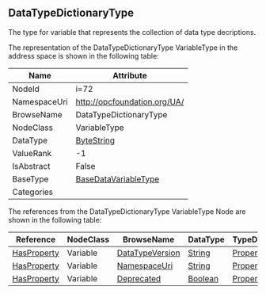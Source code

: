 <!-- objecttype -->
## DataTypeDictionaryType
The type for variable that represents the collection of data type decriptions.  
<!-- end of text -->
The representation of the DataTypeDictionaryType VariableType in the address space is shown in the following table:  

|Name|Attribute|
|---|---|
|NodeId|i=72|
|NamespaceUri|http://opcfoundation.org/UA/|
|BrowseName|DataTypeDictionaryType|
|NodeClass|VariableType|
|DataType|[ByteString](../../DataTypes/ByteString/readme.md)|
|ValueRank|-1|
|IsAbstract|False|
|BaseType|[BaseDataVariableType](../../VariableTypes/BaseDataVariableType/readme.md)|
|Categories||

The references from the DataTypeDictionaryType VariableType Node are shown in the following table:  

|Reference|NodeClass|BrowseName|DataType|TypeDefinition|ModellingRule|
|---|---|---|---|---|---|
|[HasProperty](../../ReferenceTypes/HasProperty/readme.md)|Variable|[DataTypeVersion](#DataTypeVersion)|[String](../../DataTypes/String/readme.md)|[PropertyType](../../VariableTypes/PropertyType/readme.md)|[Optional](../../Objects/Optional/readme.md)|
|[HasProperty](../../ReferenceTypes/HasProperty/readme.md)|Variable|[NamespaceUri](#NamespaceUri)|[String](../../DataTypes/String/readme.md)|[PropertyType](../../VariableTypes/PropertyType/readme.md)|[Optional](../../Objects/Optional/readme.md)|
|[HasProperty](../../ReferenceTypes/HasProperty/readme.md)|Variable|[Deprecated](#Deprecated)|[Boolean](../../DataTypes/Boolean/readme.md)|[PropertyType](../../VariableTypes/PropertyType/readme.md)|[Optional](../../Objects/Optional/readme.md)|


